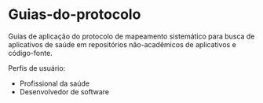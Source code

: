 # Guias-do-protocolo

Guias de aplicação do protocolo de mapeamento sistemático para busca de aplicativos de saúde em repositórios não-acadêmicos de aplicativos e código-fonte.

Perfis de usuário:
  - Profissional da saúde
  - Desenvolvedor de software
